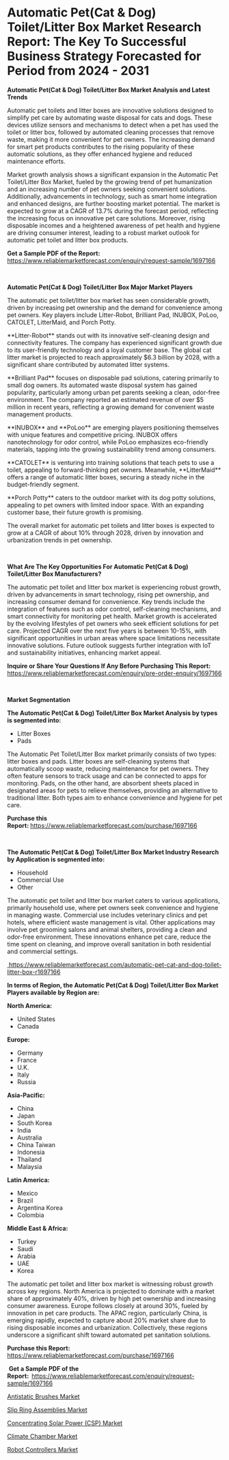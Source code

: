 <p><h1>Automatic Pet(Cat & Dog) Toilet/Litter Box Market Research Report: The Key To Successful Business Strategy Forecasted for Period from 2024 - 2031</h1></p><p><strong>Automatic Pet(Cat & Dog) Toilet/Litter Box Market Analysis and Latest Trends</strong></p>
<p><p>Automatic pet toilets and litter boxes are innovative solutions designed to simplify pet care by automating waste disposal for cats and dogs. These devices utilize sensors and mechanisms to detect when a pet has used the toilet or litter box, followed by automated cleaning processes that remove waste, making it more convenient for pet owners. The increasing demand for smart pet products contributes to the rising popularity of these automatic solutions, as they offer enhanced hygiene and reduced maintenance efforts.</p><p>Market growth analysis shows a significant expansion in the Automatic Pet Toilet/Litter Box Market, fueled by the growing trend of pet humanization and an increasing number of pet owners seeking convenient solutions. Additionally, advancements in technology, such as smart home integration and enhanced designs, are further boosting market potential. The market is expected to grow at a CAGR of 13.7% during the forecast period, reflecting the increasing focus on innovative pet care solutions. Moreover, rising disposable incomes and a heightened awareness of pet health and hygiene are driving consumer interest, leading to a robust market outlook for automatic pet toilet and litter box products.</p></p>
<p><strong>Get a Sample PDF of the Report:&nbsp;</strong> <a href="https://www.reliablemarketforecast.com/enquiry/request-sample/1697166?utm_campaign=1530&utm_medium=2&utm_source=Github&utm_content=ia&utm_term=20102024&utm_id=automatic-petcat-dog-toiletlitter-box">https://www.reliablemarketforecast.com/enquiry/request-sample/1697166</a></p>
<p>&nbsp;</p>
<p><strong>Automatic Pet(Cat & Dog) Toilet/Litter Box Major Market Players</strong></p>
<p><p>The automatic pet toilet/litter box market has seen considerable growth, driven by increasing pet ownership and the demand for convenience among pet owners. Key players include Litter-Robot, Brilliant Pad, INUBOX, PoLoo, CATOLET, LitterMaid, and Porch Potty.</p><p>**Litter-Robot** stands out with its innovative self-cleaning design and connectivity features. The company has experienced significant growth due to its user-friendly technology and a loyal customer base. The global cat litter market is projected to reach approximately $6.3 billion by 2028, with a significant share contributed by automated litter systems.</p><p>**Brilliant Pad** focuses on disposable pad solutions, catering primarily to small dog owners. Its automated waste disposal system has gained popularity, particularly among urban pet parents seeking a clean, odor-free environment. The company reported an estimated revenue of over $5 million in recent years, reflecting a growing demand for convenient waste management products.</p><p>**INUBOX** and **PoLoo** are emerging players positioning themselves with unique features and competitive pricing. INUBOX offers nanotechnology for odor control, while PoLoo emphasizes eco-friendly materials, tapping into the growing sustainability trend among consumers.</p><p>**CATOLET** is venturing into training solutions that teach pets to use a toilet, appealing to forward-thinking pet owners. Meanwhile, **LitterMaid** offers a range of automatic litter boxes, securing a steady niche in the budget-friendly segment.</p><p>**Porch Potty** caters to the outdoor market with its dog potty solutions, appealing to pet owners with limited indoor space. With an expanding customer base, their future growth is promising.</p><p>The overall market for automatic pet toilets and litter boxes is expected to grow at a CAGR of about 10% through 2028, driven by innovation and urbanization trends in pet ownership.</p></p>
<p>&nbsp;</p>
<p><strong>What Are The Key Opportunities For Automatic Pet(Cat & Dog) Toilet/Litter Box Manufacturers?</strong></p>
<p><p>The automatic pet toilet and litter box market is experiencing robust growth, driven by advancements in smart technology, rising pet ownership, and increasing consumer demand for convenience. Key trends include the integration of features such as odor control, self-cleaning mechanisms, and smart connectivity for monitoring pet health. Market growth is accelerated by the evolving lifestyles of pet owners who seek efficient solutions for pet care. Projected CAGR over the next five years is between 10-15%, with significant opportunities in urban areas where space limitations necessitate innovative solutions. Future outlook suggests further integration with IoT and sustainability initiatives, enhancing market appeal.</p></p>
<p><strong>Inquire or Share Your Questions If Any Before Purchasing This Report:</strong> <a href="https://www.reliablemarketforecast.com/enquiry/pre-order-enquiry/1697166?utm_campaign=1530&utm_medium=2&utm_source=Github&utm_content=ia&utm_term=20102024&utm_id=automatic-petcat-dog-toiletlitter-box">https://www.reliablemarketforecast.com/enquiry/pre-order-enquiry/1697166</a></p>
<p>&nbsp;</p>
<p><strong>Market Segmentation</strong></p>
<p><strong>The Automatic Pet(Cat & Dog) Toilet/Litter Box Market Analysis by types is segmented into:</strong></p>
<p><ul><li>Litter Boxes</li><li>Pads</li></ul></p>
<p><p>The Automatic Pet Toilet/Litter Box market primarily consists of two types: litter boxes and pads. Litter boxes are self-cleaning systems that automatically scoop waste, reducing maintenance for pet owners. They often feature sensors to track usage and can be connected to apps for monitoring. Pads, on the other hand, are absorbent sheets placed in designated areas for pets to relieve themselves, providing an alternative to traditional litter. Both types aim to enhance convenience and hygiene for pet care.</p></p>
<p><strong>Purchase this Report:&nbsp;</strong><a href="https://www.reliablemarketforecast.com/purchase/1697166?utm_campaign=1530&utm_medium=2&utm_source=Github&utm_content=ia&utm_term=20102024&utm_id=automatic-petcat-dog-toiletlitter-box">https://www.reliablemarketforecast.com/purchase/1697166</a></p>
<p>&nbsp;</p>
<p><strong>The Automatic Pet(Cat & Dog) Toilet/Litter Box Market Industry Research by Application is segmented into:</strong></p>
<p><ul><li>Household</li><li>Commercial Use</li><li>Other</li></ul></p>
<p><p>The automatic pet toilet and litter box market caters to various applications, primarily household use, where pet owners seek convenience and hygiene in managing waste. Commercial use includes veterinary clinics and pet hotels, where efficient waste management is vital. Other applications may involve pet grooming salons and animal shelters, providing a clean and odor-free environment. These innovations enhance pet care, reduce the time spent on cleaning, and improve overall sanitation in both residential and commercial settings.</p></p>
<p><a href="https://www.reliablemarketforecast.com/automatic-pet-cat-and-dog-toilet-litter-box-r1697166?utm_campaign=1530&utm_medium=2&utm_source=Github&utm_content=ia&utm_term=20102024&utm_id=automatic-petcat-dog-toiletlitter-box">&nbsp;https://www.reliablemarketforecast.com/automatic-pet-cat-and-dog-toilet-litter-box-r1697166</a></p>
<p><strong>In terms of Region, the Automatic Pet(Cat & Dog) Toilet/Litter Box Market Players available by Region are:</strong></p>
<p>
    <p> <strong> North America: </strong>
        <ul>
            <li>United States</li>
            <li>Canada</li>
        </ul>
        </p> 
    <p> <strong> Europe: </strong>
        <ul>
            <li>Germany</li>
            <li>France</li>
            <li>U.K.</li>
            <li>Italy</li>
            <li>Russia</li>
        </ul>
        </p> 
    <p> <strong> Asia-Pacific: </strong>
        <ul>
            <li>China</li>
            <li>Japan</li>
            <li>South Korea</li>
            <li>India</li>
            <li>Australia</li>
            <li>China Taiwan</li>
            <li>Indonesia</li>
            <li>Thailand</li>
            <li>Malaysia</li>
        </ul>
        </p> 
    <p> <strong> Latin America: </strong>
        <ul>
            <li>Mexico</li>
            <li>Brazil</li>
            <li>Argentina Korea</li>
            <li>Colombia</li>
        </ul>
        </p> 
    <p> <strong> Middle East & Africa: </strong>
        <ul>
            <li>Turkey</li>
            <li>Saudi</li>
            <li>Arabia</li>
            <li>UAE</li>
            <li>Korea</li>
        </ul>
    </p>
    </p>
<p><p>The automatic pet toilet and litter box market is witnessing robust growth across key regions. North America is projected to dominate with a market share of approximately 40%, driven by high pet ownership and increasing consumer awareness. Europe follows closely at around 30%, fueled by innovation in pet care products. The APAC region, particularly China, is emerging rapidly, expected to capture about 20% market share due to rising disposable incomes and urbanization. Collectively, these regions underscore a significant shift toward automated pet sanitation solutions.</p></p>
<p><strong>Purchase this Report: </strong><a href="https://www.reliablemarketforecast.com/purchase/1697166?utm_campaign=1530&utm_medium=2&utm_source=Github&utm_content=ia&utm_term=20102024&utm_id=automatic-petcat-dog-toiletlitter-box">https://www.reliablemarketforecast.com/purchase/1697166</a></p>
<p>&nbsp;<strong>Get a Sample PDF of the Report:&nbsp;&nbsp;</strong><a href="https://www.reliablemarketforecast.com/enquiry/request-sample/1697166?utm_campaign=1530&utm_medium=2&utm_source=Github&utm_content=ia&utm_term=20102024&utm_id=automatic-petcat-dog-toiletlitter-box">https://www.reliablemarketforecast.com/enquiry/request-sample/1697166</a></p>
<p><strong></strong></p>
<p><p><a href="https://issuu.com/reportprime-2/docs/antistatic-brushes-market-size-2030_04ded4bd6aa054?utm_campaign=1530&utm_medium=2&utm_source=Github&utm_content=ia&utm_term=20102024&utm_id=automatic-petcat-dog-toiletlitter-box">Antistatic Brushes Market</a></p><p><a href="https://issuu.com/reportprime-2/docs/slip-ring-assemblies-market-size-20_cbaea8eceaa758?utm_campaign=1530&utm_medium=2&utm_source=Github&utm_content=ia&utm_term=20102024&utm_id=automatic-petcat-dog-toiletlitter-box">Slip Ring Assemblies Market</a></p><p><a href="https://github.com/lesavftol/Market-Research-Report-List-1/blob/main/concentrating-solar-power-csp-market.md?utm_campaign=1530&utm_medium=2&utm_source=Github&utm_content=ia&utm_term=20102024&utm_id=automatic-petcat-dog-toiletlitter-box">Concentrating Solar Power (CSP) Market</a></p><p><a href="https://www.linkedin.com/pulse/strategic-roadmap-success-global-climate-chamber-market-analysis-gdhlf?utm_campaign=1530&utm_medium=2&utm_source=Github&utm_content=ia&utm_term=20102024&utm_id=automatic-petcat-dog-toiletlitter-box">Climate Chamber Market</a></p><p><a href="https://www.linkedin.com/pulse/robot-controllers-market-evolution-future-outlook-forecasting-wmnof?utm_campaign=1530&utm_medium=2&utm_source=Github&utm_content=ia&utm_term=20102024&utm_id=automatic-petcat-dog-toiletlitter-box">Robot Controllers Market</a></p></p>